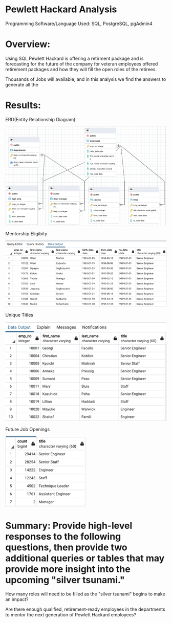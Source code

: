 # Pewlett Hackard Analysis

Programming Software/Language Used: SQL, PostgreSQL, pgAdmin4

# Overview: 

Using SQL Pewlett Hackard is offering a retirment package and is forecasting for the future of the company for veteran employees offered retirement packages and how they will fill the open roles of the retirees.

Thousands of Jobs will available, and in this analysis we find the answers to generate all the

# Results: 

ERD(Entity Relationship Diagram)

![This is an Image](images/ERD_PH_EmployeeDB.png)

Mentorship Eligibity 

![This is an Image](images/mentorship_eligibilty.png)

Unique Titles 

![This is an Image](images/unq_titles.png)

Future Job Openings

![This is an Image](images/retiring_titles.png)


# Summary: Provide high-level responses to the following questions, then provide two additional queries or tables that may provide more insight into the upcoming "silver tsunami."


How many roles will need to be filled as the "silver tsunami" begins to make an impact? 




Are there enough qualified, retirement-ready employees in the departments to mentor the next generation of Pewlett Hackard employees?

